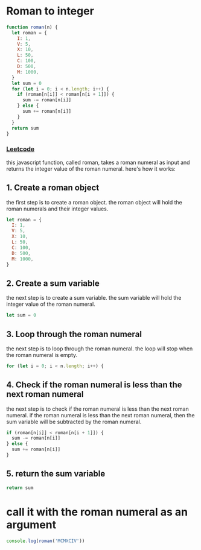 # Roman to integer

```js
function roman(n) {
  let roman = {
    I: 1,
    V: 5,
    X: 10,
    L: 50,
    C: 100,
    D: 500,
    M: 1000,
  }
  let sum = 0
  for (let i = 0; i < n.length; i++) {
    if (roman[n[i]] < roman[n[i + 1]]) {
      sum -= roman[n[i]]
    } else {
      sum += roman[n[i]]
    }
  }
  return sum
}
```

### [Leetcode](https://leetcode.com/problems/roman-to-integer/)

this javascript function, called roman, takes a roman numeral as input and returns the integer value of the roman numeral. here's how it works:

## 1. Create a roman object

the first step is to create a roman object. the roman object will hold the roman numerals and their integer values.

```js
let roman = {
  I: 1,
  V: 5,
  X: 10,
  L: 50,
  C: 100,
  D: 500,
  M: 1000,
}
```

## 2. Create a sum variable

the next step is to create a sum variable. the sum variable will hold the integer value of the roman numeral.

```js
let sum = 0
```

## 3. Loop through the roman numeral

the next step is to loop through the roman numeral. the loop will stop when the roman numeral is empty.

```js
for (let i = 0; i < n.length; i++) {
```

## 4. Check if the roman numeral is less than the next roman numeral

the next step is to check if the roman numeral is less than the next roman numeral. if the roman numeral is less than the next roman numeral, then the sum variable will be subtracted by the roman numeral.

```js
if (roman[n[i]] < roman[n[i + 1]]) {
  sum -= roman[n[i]]
} else {
  sum += roman[n[i]]
}
```

## 5. return the sum variable

```js
return sum
```

# call it with the roman numeral as an argument

```js
console.log(roman('MCMXCIV'))
```
